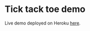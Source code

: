 # Tick tack toe demo

Live demo deployed on Heroku [here](https://tick-tack-toe-ib.herokuapp.com/).
